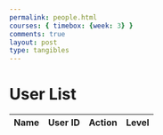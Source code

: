 ```yaml
---
permalink: people.html
courses: { timebox: {week: 3} }
comments: true
layout: post
type: tangibles
---
```

<html>
<head>
    <meta charset="UTF-8">
    <meta name="viewport" content="width=device-width, initial-scale=1.0">
    <title>User List</title>
</head>
<body>
    <h1>User List</h1>
    <table id="user-table">
        <thead>
            <tr>
                <th>Name</th>
                <th>User ID</th>
                <th>Action</th> 
                <th>Level</th>
            </tr>
        </thead>
        <tbody id="user-table-body"></tbody>
    </table>
    <script>
        function getUsers() {
            // const token = getToken(); 
            const AuthOptions = {
                    mode: 'cors', // no-cors, *cors, same-origin
                    credentials: 'include', // include, same-origin, omit
                    headers: {
                        'Content-Type': 'application/json',
                    },
                    method: 'GET', // Override the method property
                    cache: 'no-cache', // Set the cache property
                };
            fetch('http://127.0.0.1:8085/api/users/add-friend', AuthOptions)
            .then(response => {
                if (!response.ok) {
                    throw new Error('error');
                }
                return response.json();
            })
            .then(users => {
                // Render the users in the table
                const userTableBody = document.getElementById('user-table-body');
                userTableBody.innerHTML = ''; // Clear previous data
                users.forEach(user => {
                    const row = userTableBody.insertRow();
                    row.insertCell(0).textContent = user[1];
                    row.insertCell(1).textContent = user[2];
                    console.log(user);
                    const actionCell = row.insertCell(2); // Add a new cell for the action column
                    const addButton = document.createElement('button');
                    addButton.textContent = 'Add Friend';
                    addButton.addEventListener('click', () => getlevel(user[2])); // Call the addFriend function with the user ID
                    actionCell.appendChild(addButton);
                    const levelCell = row.insertCell(3);
                    levelCell.textContent = 'Loading...'; // Initial placeholder text
                    getlevel(user[2])
                    .then(level => {
                        console.log(level);
                        levelCell.textContent = level;
                    })
                    .catch(error => {
                        levelCell.textContent = 'Error';
                        console.error('There was a problem fetching the level:', error);
                    });
                });
            })
            .catch(error => {
                console.error('There was a problem fetching the users:', error);
            });
        }
        function addFriend(userId) {
            const url ='http://127.0.0.1:8085/api/users/add-friend';
            const body = {
                friend_uid: userId,
            };
            console.log(body);
            const authOptions = {
                mode: 'cors', // no-cors, *cors, same-origin
                credentials: 'include', // include, same-origin, omit
                headers: {
                    'Content-Type': 'application/json',
                },
                method: 'POST', // Override the method property
                cache: 'no-cache', // Set the cache property
                body: JSON.stringify(body)
            };
            fetch(url, authOptions)
            .then(response => {
                if (!response.ok) {
                    const errorMsg = 'Login error: ' + response.status;
                    document.getElementById("error").value = "Could not change information"
                    console.log(errorMsg);
                    return;
                }
                document.getElementById("error").value = "";
                console.log("success");
            })
            .catch(err => {
                document.getElementById("error").value = "Could not change information"
                console.error(err);
            });
        }
        function getlevel(userId){
            const url ='http://127.0.0.1:8085/api/users/add-friend';
            const body = {
                useruid: userId,
            };
            console.log(body);
            const authOptions = {
                mode: 'cors', // no-cors, *cors, same-origin
                credentials: 'include', // include, same-origin, omit
                headers: {
                    'Content-Type': 'application/json',
                },
                method: 'PUT', // Override the method property
                cache: 'no-cache', // Set the cache property
                body: JSON.stringify(body)
            };
            return fetch(url, authOptions)
            .then(response => {
                console.log("success");
                return response.json();
            })  
            .then(data => {
                console.log("Level fetched:", data);
                return data.level; // Assuming the response contains a 'level' field
            })
        }
        document.addEventListener('DOMContentLoaded', getUsers);
    </script>

    
</body>
</html>


